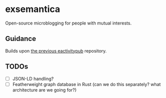# exsemantica

Open-source microblogging for people with mutual interests.

## Guidance

Builds upon [the previous eactivitypub](https://github.com/Chlorophytus/eactivitypub-legacy-0.2) repository.

## TODOs

- [ ] JSON-LD handling?
- [ ] Featherweight graph database in Rust (can we do this separately? what architecture are we going for?)